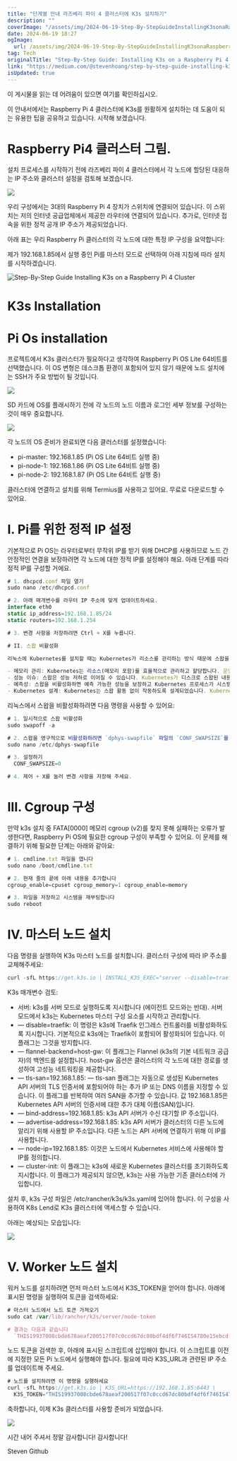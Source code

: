 ```yaml
---
title: "단계별 안내 라즈베리 파이 4 클러스터에 K3s 설치하기"
description: ""
coverImage: "/assets/img/2024-06-19-Step-By-StepGuideInstallingK3sonaRaspberryPi4Cluster_0.png"
date: 2024-06-19 18:27
ogImage:
  url: /assets/img/2024-06-19-Step-By-StepGuideInstallingK3sonaRaspberryPi4Cluster_0.png
tag: Tech
originalTitle: "Step-By-Step Guide: Installing K3s on a Raspberry Pi 4 Cluster"
link: "https://medium.com/@stevenhoang/step-by-step-guide-installing-k3s-on-a-raspberry-pi-4-cluster-8c12243800b9"
isUpdated: true
---
```


이 게시물을 읽는 데 어려움이 있으면 여기를 확인하십시오.

이 안내서에서는 Raspberry Pi 4 클러스터에 K3s를 원활하게 설치하는 데 도움이 되는 유용한 팁을 공유하고 있습니다. 시작해 보겠습니다.

# Raspberry Pi4 클러스터 그림.

설치 프로세스를 시작하기 전에 라즈베리 파이 4 클러스터에서 각 노드에 할당된 대응하는 IP 주소와 클러스터 설정을 검토해 보겠습니다.

<!-- cozy-coder - 수평 -->

<ins class="adsbygoogle"
     style="display:block"
     data-ad-client="ca-pub-4877378276818686"
     data-ad-slot="1107185301"
     data-ad-format="auto"
     data-full-width-responsive="true"></ins>

<script>
     (adsbygoogle = window.adsbygoogle || []).push({});
</script>

![](/assets/img/2024-06-19-Step-By-StepGuideInstallingK3sonaRaspberryPi4Cluster_0.png)

우리 구성에서는 3대의 Raspberry Pi 4 장치가 스위치에 연결되어 있습니다. 이 스위치는 저의 인터넷 공급업체에서 제공한 라우터에 연결되어 있습니다. 추가로, 인터넷 접속을 위한 정적 공개 IP 주소가 제공되었습니다.

아래 표는 우리 Raspberry Pi 클러스터의 각 노드에 대한 특정 IP 구성을 요약합니다:

제가 192.168.1.85에서 실행 중인 Pi를 마스터 모드로 선택하여 아래 지침에 따라 설치를 시작하겠습니다.

<!-- cozy-coder - 수평 -->

<ins class="adsbygoogle"
     style="display:block"
     data-ad-client="ca-pub-4877378276818686"
     data-ad-slot="1107185301"
     data-ad-format="auto"
     data-full-width-responsive="true"></ins>

<script>
     (adsbygoogle = window.adsbygoogle || []).push({});
</script>

![Step-By-Step Guide Installing K3s on a Raspberry Pi 4 Cluster](/assets/img/2024-06-19-Step-By-StepGuideInstallingK3sonaRaspberryPi4Cluster_1.png)

# K3s Installation

# Pi Os installation

프로젝트에서 K3s 클러스터가 필요하다고 생각하여 Raspberry Pi OS Lite 64비트를 선택했습니다. 이 OS 변형은 데스크톱 환경이 포함되어 있지 않기 때문에 노드 설치에는 SSH가 주요 방법이 될 것입니다.

<!-- cozy-coder - 수평 -->

<ins class="adsbygoogle"
     style="display:block"
     data-ad-client="ca-pub-4877378276818686"
     data-ad-slot="1107185301"
     data-ad-format="auto"
     data-full-width-responsive="true"></ins>

<script>
     (adsbygoogle = window.adsbygoogle || []).push({});
</script>

<img src="/assets/img/2024-06-19-Step-By-StepGuideInstallingK3sonaRaspberryPi4Cluster_2.png" />

SD 카드에 OS를 플래시하기 전에 각 노드의 노드 이름과 로그인 세부 정보를 구성하는 것이 매우 중요합니다.

<img src="/assets/img/2024-06-19-Step-By-StepGuideInstallingK3sonaRaspberryPi4Cluster_3.png" />

각 노드의 OS 준비가 완료되면 다음 클러스터를 설정했습니다:

<!-- cozy-coder - 수평 -->

<ins class="adsbygoogle"
     style="display:block"
     data-ad-client="ca-pub-4877378276818686"
     data-ad-slot="1107185301"
     data-ad-format="auto"
     data-full-width-responsive="true"></ins>

<script>
     (adsbygoogle = window.adsbygoogle || []).push({});
</script>

- pi-master: 192.168.1.85 (Pi OS Lite 64비트 실행 중)
- pi-node-1: 192.168.1.86 (Pi OS Lite 64비트 실행 중)
- pi-node-2: 192.168.1.87 (Pi OS Lite 64비트 실행 중)

클러스터에 연결하고 설치를 위해 Termius를 사용하고 있어요. 무료로 다운로드할 수 있어요.

# I. Pi를 위한 정적 IP 설정

기본적으로 Pi OS는 라우터로부터 무작위 IP를 받기 위해 DHCP를 사용하므로 노드 간 안정적인 연결을 보장하려면 각 노드에 대한 정적 IP를 설정해야 해요. 아래 단계를 따라 정적 IP를 구성할 거에요.

<!-- cozy-coder - 수평 -->

<ins class="adsbygoogle"
     style="display:block"
     data-ad-client="ca-pub-4877378276818686"
     data-ad-slot="1107185301"
     data-ad-format="auto"
     data-full-width-responsive="true"></ins>

<script>
     (adsbygoogle = window.adsbygoogle || []).push({});
</script>

```js
# 1. dhcpcd.conf 파일 열기
sudo nano /etc/dhcpcd.conf

# 2. 아래 매개변수를 라우터 IP 주소에 맞게 업데이트하세요.
interface eth0
static ip_address=192.168.1.85/24
static routers=192.168.1.254

# 3. 변경 사항을 저장하려면 Ctrl + X를 누릅니다.

# II. 스왑 비활성화

리눅스에 Kubernetes를 설치할 때는 Kubernetes가 리소스를 관리하는 방식 때문에 스왑을 비활성화하는 것이 좋습니다.

- 메모리 관리: Kubernetes는 리소스(메모리 포함)를 효율적으로 관리하고 할당합니다. 운영 체제가 스왑하도록 허용하면 Kubernetes의 메모리 관리 과정이 중단될 수 있습니다.
- 성능 이슈: 스왑은 성능 저하로 이어질 수 있습니다. Kubernetes가 디스크로 스왑된 내용에 액세스해야 할 때 지연이 발생할 수 있습니다.
- 예측성: 스왑을 비활성화하면 예측 가능한 성능을 보장하고 Kubernetes 프로세스가 시스템에서 스왑되지 않기 때문에 시스템의 프로세스가 스왑되는 경우가 없어집니다.
- Kubernetes 설계: Kubernetes는 스왑 활동 없이 작동하도록 설계되었습니다. Kubernetes는 애플리케이션이 메모리에 상주하는 것을 가정하며, 애플리케이션이 항상 메모리에 머물러 있다고 예상합니다.
```

<!-- cozy-coder - 수평 -->

<ins class="adsbygoogle"
     style="display:block"
     data-ad-client="ca-pub-4877378276818686"
     data-ad-slot="1107185301"
     data-ad-format="auto"
     data-full-width-responsive="true"></ins>

<script>
     (adsbygoogle = window.adsbygoogle || []).push({});
</script>

리눅스에서 스왑을 비활성화하려면 다음 명령을 사용할 수 있어요:

```js
# 1. 일시적으로 스왑 비활성화
sudo swapoff -a

# 2. 스왑을 영구적으로 비활성화하려면 `dphys-swapfile` 파일의 `CONF_SWAPSIZE`를 `0`으로 업데이트해야해요
sudo nano /etc/dphys-swapfile

# 3. 설정하기
  CONF_SWAPSIZE=0

# 4. 제어 + X를 눌러 변경 사항을 저장해 주세요.
```

# III. Cgroup 구성

만약 k3s 설치 중 FATA[0000] 메모리 cgroup (v2)를 찾지 못해 실패하는 오류가 발생한다면, Raspberry Pi OS에 필요한 cgroup 구성이 부족할 수 있어요. 이 문제를 해결하기 위해 필요한 단계는 아래와 같아요:

<!-- cozy-coder - 수평 -->

<ins class="adsbygoogle"
     style="display:block"
     data-ad-client="ca-pub-4877378276818686"
     data-ad-slot="1107185301"
     data-ad-format="auto"
     data-full-width-responsive="true"></ins>

<script>
     (adsbygoogle = window.adsbygoogle || []).push({});
</script>

```js
# 1. cmdline.txt 파일을 엽니다
sudo nano /boot/cmdline.txt

# 2. 현재 줄의 끝에 아래 내용을 추가합니다
cgroup_enable=cpuset cgroup_memory=1 cgroup_enable=memory

# 3. 파일을 저장하고 시스템을 재부팅합니다
sudo reboot
```

# IV. 마스터 노드 설치

다음 명령을 실행하여 K3s 마스터 노드를 설치합니다. 클러스터 구성에 따라 IP 주소를 교체해주세요:

```js
curl -sfL https://get.k3s.io | INSTALL_K3S_EXEC="server --disable=traefik --flannel-backend=host-gw --tls-san=192.168.1.85 --bind-address=192.168.1.85 --advertise-address=192.168.1.85 --node-ip=192.168.1.85 --cluster-init" sh -s -
```

<!-- cozy-coder - 수평 -->

<ins class="adsbygoogle"
     style="display:block"
     data-ad-client="ca-pub-4877378276818686"
     data-ad-slot="1107185301"
     data-ad-format="auto"
     data-full-width-responsive="true"></ins>

<script>
     (adsbygoogle = window.adsbygoogle || []).push({});
</script>

K3s 매개변수 검토:

- 서버: k3s를 서버 모드로 실행하도록 지시합니다 (에이전트 모드와는 반대). 서버 모드에서 k3s는 Kubernetes 마스터 구성 요소를 시작하고 관리합니다.
- — disable=traefik: 이 명령은 k3s에 Traefik 인그레스 컨트롤러를 비활성화하도록 지시합니다. 기본적으로 k3s에는 Traefik이 포함되어 활성화되어 있습니다. 이 플래그는 그것을 방지합니다.
- — flannel-backend=host-gw: 이 플래그는 Flannel (k3s의 기본 네트워크 공급자)의 백엔드를 설정합니다. host-gw 옵션은 클러스터의 각 노드에 대한 경로를 생성하여 고성능 네트워킹을 제공합니다.
- — tls-san=192.168.1.85: — tls-san 플래그는 자동으로 생성된 Kubernetes API 서버의 TLS 인증서에 포함되어야 하는 추가 IP 또는 DNS 이름을 지정할 수 있습니다. 이 플래그를 반복하여 여러 SAN을 추가할 수 있습니다. 값 192.168.1.85은 Kubernetes API 서버의 인증서에 대한 추가 대체 이름(SAN)입니다.
- — bind-address=192.168.1.85: k3s API 서버가 수신 대기할 IP 주소입니다.
- — advertise-address=192.168.1.85: k3s API 서버가 클러스터의 다른 노드에 알리기 위해 사용할 IP 주소입니다. 다른 노드는 API 서버에 연결하기 위해 이 IP를 사용합니다.
- — node-ip=192.168.1.85: 이것은 노드에서 Kubernetes 서비스에 사용해야 할 IP를 정의합니다.
- — cluster-init: 이 플래그는 k3s에 새로운 Kubernetes 클러스터를 초기화하도록 지시합니다. 이 플래그가 제공되지 않으면, k3s는 사용 가능한 기존 클러스터에 가입합니다.

설치 후, k3s 구성 파일은 /etc/rancher/k3s/k3s.yaml에 있어야 합니다. 이 구성을 사용하여 K8s Lend로 K3s 클러스터에 액세스할 수 있습니다.

아래는 예상되는 모습입니다:

<!-- cozy-coder - 수평 -->

<ins class="adsbygoogle"
     style="display:block"
     data-ad-client="ca-pub-4877378276818686"
     data-ad-slot="1107185301"
     data-ad-format="auto"
     data-full-width-responsive="true"></ins>

<script>
     (adsbygoogle = window.adsbygoogle || []).push({});
</script>

<img src="/assets/img/2024-06-19-Step-By-StepGuideInstallingK3sonaRaspberryPi4Cluster_4.png" />

# V. Worker 노드 설치

워커 노드를 설치하려면 먼저 마스터 노드에서 K3S_TOKEN을 얻어야 합니다. 아래에 표시된 명령을 실행하여 토큰을 검색하세요:

```js
# 마스터 노드에서 노드 토큰 가져오기
sudo cat /var/lib/rancher/k3s/server/node-token

# 결과는 다음과 같습니다
  `THIS19937008cbde678aeaf200517f07c0ccd67dc80bdf4df6f746IS4780e15ebcd::server:40fc2cc2fnode81cdacc0b9bb1231token
```

<!-- cozy-coder - 수평 -->

<ins class="adsbygoogle"
     style="display:block"
     data-ad-client="ca-pub-4877378276818686"
     data-ad-slot="1107185301"
     data-ad-format="auto"
     data-full-width-responsive="true"></ins>

<script>
     (adsbygoogle = window.adsbygoogle || []).push({});
</script>

노드 토큰을 검색한 후, 아래에 표시된 스크립트에 삽입해야 합니다. 이 스크립트를 이전에 지정한 모든 Pi 노드에서 실행해야 합니다. 필요에 따라 K3S_URL과 관련된 IP 주소를 업데이트해 주세요.

```js
# 노드를 설치하려면 이 명령을 실행하세요
curl -sfL https://get.k3s.io | K3S_URL=https://192.168.1.85:6443 \
  K3S_TOKEN="THIS19937008cbde678aeaf200517f07c0ccd67dc80bdf4df6f746IS4780e15ebcd::server:40fc2cc2fnode81cdacc0b9bb1231token" sh -
```

축하합니다, 이제 K3s 클러스터를 사용할 준비가 되었습니다.

<img src="/assets/img/2024-06-19-Step-By-StepGuideInstallingK3sonaRaspberryPi4Cluster_5.png" />

<!-- cozy-coder - 수평 -->

<ins class="adsbygoogle"
     style="display:block"
     data-ad-client="ca-pub-4877378276818686"
     data-ad-slot="1107185301"
     data-ad-format="auto"
     data-full-width-responsive="true"></ins>

<script>
     (adsbygoogle = window.adsbygoogle || []).push({});
</script>

시간 내어 주셔서 정말 감사합니다! 감사합니다!

Steven Github
